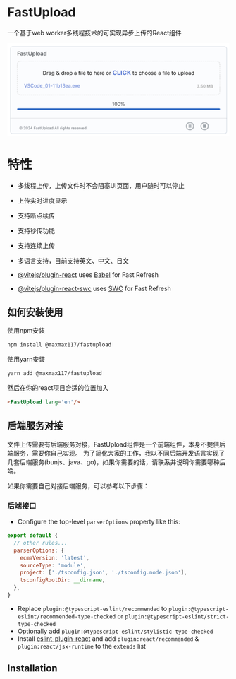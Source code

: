 
# FastUpload

一个基于web worker多线程技术的可实现异步上传的React组件

![FastUpload](./public/images/fastupload16.37.16.png)

# 特性
- 多线程上传，上传文件时不会阻塞UI页面，用户随时可以停止
- 上传实时进度显示
- 支持断点续传
- 支持秒传功能
- 支持连续上传
- 多语言支持，目前支持英文、中文、日文

- [@vitejs/plugin-react](https://github.com/vitejs/vite-plugin-react/blob/main/packages/plugin-react/README.md) uses [Babel](https://babeljs.io/) for Fast Refresh
- [@vitejs/plugin-react-swc](https://github.com/vitejs/vite-plugin-react-swc) uses [SWC](https://swc.rs/) for Fast Refresh

## 如何安装使用
使用npm安装
```bash
npm install @maxmax117/fastupload
```
使用yarn安装
```bash
yarn add @maxmax117/fastupload
```
然后在你的react项目合适的位置加入

```html
<FastUpload lang='en'/>
```
## 后端服务对接
文件上传需要有后端服务对接，FastUpload组件是一个前端组件，本身不提供后端服务，需要你自己实现。
为了简化大家的工作，我以不同后端开发语言实现了几套后端服务(bunjs、java、go)，如果你需要的话，请联系并说明你需要哪种后端。

如果你需要自己对接后端服务，可以参考以下步骤：

### 后端接口

- Configure the top-level `parserOptions` property like this:

```js
export default {
  // other rules...
  parserOptions: {
    ecmaVersion: 'latest',
    sourceType: 'module',
    project: ['./tsconfig.json', './tsconfig.node.json'],
    tsconfigRootDir: __dirname,
  },
}
```

- Replace `plugin:@typescript-eslint/recommended` to `plugin:@typescript-eslint/recommended-type-checked` or `plugin:@typescript-eslint/strict-type-checked`
- Optionally add `plugin:@typescript-eslint/stylistic-type-checked`
- Install [eslint-plugin-react](https://github.com/jsx-eslint/eslint-plugin-react) and add `plugin:react/recommended` & `plugin:react/jsx-runtime` to the `extends` list


## Installation


